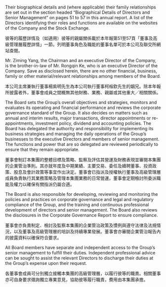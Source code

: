 Their biographical details and (where applicable) their family relationships are set out in the section headed “Biographical Details of Directors and Senior Management” on pages 51 to 57 in this annual report. A list of the Directors identifying their roles and functions are available on the websites of the Company and the Stock Exchange.  

彼等的履歷詳情及（如適用）彼等的親屬關係載於本年報第51至57頁「董事及高級管理層履歷詳情」一節。列明董事角色及職能的董事名單可於本公司及聯交所網站查閱。  

Mr. Ziming Yang, the Chairman and an executive Director of the Company, is the brother-in-law of Mr. Rongqin Ke, who is an executive Director of the Company. Save as disclosed herein, there are no other financial, business, family or other material/relevant relationships among members of the Board.  

本公司主席兼執行董事楊紫明先生為本公司執行董事柯榕欽先生的姻兄。除本年報所披露者外，董事會成員之間概無其他財務、業務、親屬或其他重大╱相關關係。  

The Board sets the Group’s overall objectives and strategies, monitors and evaluates its operating and financial performance and reviews the corporate governance standard of the Group. It also decides on matters such as annual and interim results, major transactions, director appointments or re-appointments, investment policy, dividend and accounting policies. The Board has delegated the authority and responsibility for implementing its business strategies and managing the daily operations of the Group’s businesses to the executive Directors and members of senior management. The functions and power that are so delegated are reviewed periodically to ensure that they remain appropriate.  

董事會制訂本集團的整體目標及策略、監察及評估其營運及財務表現並審閱本集團的企業管治準則。其亦就年度及中期業績、主要交易、委任及續聘董事、投資政策、股息及會計政策等事宜作出決定。董事會已指派及授權執行董事及高級管理層成員負責執行其業務策略及管理本集團業務的日常營運。董事會定期檢討所委派職能及權力以確保有關指派仍屬合適。  

The Board is also responsible for developing, reviewing and monitoring the policies and practices on corporate governance and legal and regulatory compliance of the Group, and the training and continuous professional development of directors and senior management. The Board also reviews the disclosures in the Corporate Governance Report to ensure compliance.  

董事會亦負責制定、檢討及監察本集團的企業管治政策及慣例與遵守法律及法規情況，以及董事及高級管理層的培訓及持續專業發展。董事會亦審閱企業管治報告內的披露資料以確保符合要求。  

All Board members have separate and independent access to the Group’s senior management to fulfill their duties. Independent professional advice can be sought to assist the relevant Directors to discharge their duties at the Group’s expense upon their request.  

各董事會成員可分別獨立接觸本集團的高級管理層，以履行彼等的職責。相關董事亦可自身要求徵詢獨立專業意見，協助彼等履行職責，費用由本集團承擔。  